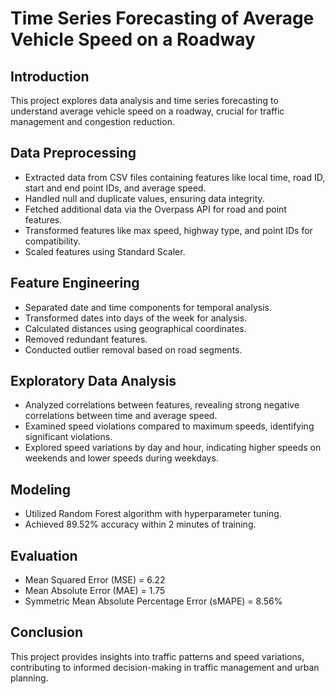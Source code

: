 # Time Series Forecasting of Average Vehicle Speed on a Roadway

## Introduction
This project explores data analysis and time series forecasting to understand average vehicle speed on a roadway, crucial for traffic management and congestion reduction.

## Data Preprocessing
- Extracted data from CSV files containing features like local time, road ID, start and end point IDs, and average speed.
- Handled null and duplicate values, ensuring data integrity.
- Fetched additional data via the Overpass API for road and point features.
- Transformed features like max speed, highway type, and point IDs for compatibility.
- Scaled features using Standard Scaler.

## Feature Engineering
- Separated date and time components for temporal analysis.
- Transformed dates into days of the week for analysis.
- Calculated distances using geographical coordinates.
- Removed redundant features.
- Conducted outlier removal based on road segments.

## Exploratory Data Analysis
- Analyzed correlations between features, revealing strong negative correlations between time and average speed.
- Examined speed violations compared to maximum speeds, identifying significant violations.
- Explored speed variations by day and hour, indicating higher speeds on weekends and lower speeds during weekdays.

## Modeling
- Utilized Random Forest algorithm with hyperparameter tuning.
- Achieved 89.52% accuracy within 2 minutes of training.

## Evaluation
- Mean Squared Error (MSE) = 6.22
- Mean Absolute Error (MAE) = 1.75
- Symmetric Mean Absolute Percentage Error (sMAPE) = 8.56%

## Conclusion
This project provides insights into traffic patterns and speed variations, contributing to informed decision-making in traffic management and urban planning.
